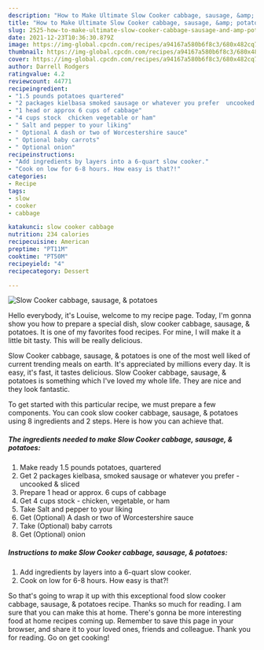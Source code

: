 ```yaml
---
description: "How to Make Ultimate Slow Cooker cabbage, sausage, &amp; potatoes"
title: "How to Make Ultimate Slow Cooker cabbage, sausage, &amp; potatoes"
slug: 2525-how-to-make-ultimate-slow-cooker-cabbage-sausage-and-amp-potatoes
date: 2021-12-23T10:36:30.879Z
image: https://img-global.cpcdn.com/recipes/a94167a580b6f8c3/680x482cq70/slow-cooker-cabbage-sausage-potatoes-recipe-main-photo.jpg
thumbnail: https://img-global.cpcdn.com/recipes/a94167a580b6f8c3/680x482cq70/slow-cooker-cabbage-sausage-potatoes-recipe-main-photo.jpg
cover: https://img-global.cpcdn.com/recipes/a94167a580b6f8c3/680x482cq70/slow-cooker-cabbage-sausage-potatoes-recipe-main-photo.jpg
author: Darrell Rodgers
ratingvalue: 4.2
reviewcount: 44771
recipeingredient:
- "1.5 pounds potatoes quartered"
- "2 packages kielbasa smoked sausage or whatever you prefer  uncooked  sliced"
- "1 head or approx 6 cups of cabbage"
- "4 cups stock  chicken vegetable or ham"
- " Salt and pepper to your liking"
- " Optional A dash or two of Worcestershire sauce"
- " Optional baby carrots"
- " Optional onion"
recipeinstructions:
- "Add ingredients by layers into a 6-quart slow cooker."
- "Cook on low for 6-8 hours. How easy is that?!"
categories:
- Recipe
tags:
- slow
- cooker
- cabbage

katakunci: slow cooker cabbage 
nutrition: 234 calories
recipecuisine: American
preptime: "PT11M"
cooktime: "PT50M"
recipeyield: "4"
recipecategory: Dessert

---
```



![Slow Cooker cabbage, sausage, & potatoes](https://img-global.cpcdn.com/recipes/a94167a580b6f8c3/680x482cq70/slow-cooker-cabbage-sausage-potatoes-recipe-main-photo.jpg)

Hello everybody, it's Louise, welcome to my recipe page. Today, I'm gonna show you how to prepare a special dish, slow cooker cabbage, sausage, & potatoes. It is one of my favorites food recipes. For mine, I will make it a little bit tasty. This will be really delicious.



Slow Cooker cabbage, sausage, & potatoes is one of the most well liked of current trending meals on earth. It's appreciated by millions every day. It is easy, it's fast, it tastes delicious. Slow Cooker cabbage, sausage, & potatoes is something which I've loved my whole life. They are nice and they look fantastic.


To get started with this particular recipe, we must prepare a few components. You can cook slow cooker cabbage, sausage, & potatoes using 8 ingredients and 2 steps. Here is how you can achieve that.

<!--inarticleads1-->

##### The ingredients needed to make Slow Cooker cabbage, sausage, & potatoes:

1. Make ready 1.5 pounds potatoes, quartered
1. Get 2 packages kielbasa, smoked sausage or whatever you prefer - uncooked & sliced
1. Prepare 1 head or approx. 6 cups of cabbage
1. Get 4 cups stock - chicken, vegetable, or ham
1. Take  Salt and pepper to your liking
1. Get  (Optional) A dash or two of Worcestershire sauce
1. Take  (Optional) baby carrots
1. Get  (Optional) onion




<!--inarticleads2-->

##### Instructions to make Slow Cooker cabbage, sausage, & potatoes:

1. Add ingredients by layers into a 6-quart slow cooker.
1. Cook on low for 6-8 hours. How easy is that?!




So that's going to wrap it up with this exceptional food slow cooker cabbage, sausage, & potatoes recipe. Thanks so much for reading. I am sure that you can make this at home. There's gonna be more interesting food at home recipes coming up. Remember to save this page in your browser, and share it to your loved ones, friends and colleague. Thank you for reading. Go on get cooking!
